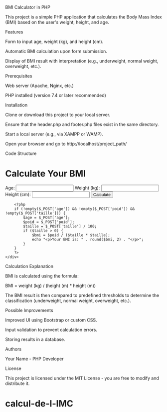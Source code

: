 BMI Calculator in PHP

This project is a simple PHP application that calculates the Body Mass Index (BMI) based on the user's weight, height, and age.

Features

Form to input age, weight (kg), and height (cm).

Automatic BMI calculation upon form submission.

Display of BMI result with interpretation (e.g., underweight, normal weight, overweight, etc.).

Prerequisites

Web server (Apache, Nginx, etc.)

PHP installed (version 7.4 or later recommended)

Installation

Clone or download this project to your local server.

Ensure that the header.php and footer.php files exist in the same directory.

Start a local server (e.g., via XAMPP or WAMP).

Open your browser and go to http://localhost/project_path/

Code Structure

<?php include_once "header.php"; ?>

<div class="container mt-5">
    <h1 class="display-4 text-center">Calculate Your BMI</h1>
    <div class="card shadow-lg p-4">
        <form method="POST" action="">
            <label>Age:</label>
            <input type="number" name="age" class="form-control" required>
            <label>Weight (kg):</label>
            <input type="number" name="poid" class="form-control" required>
            <label>Height (cm):</label>
            <input type="number" name="taille" class="form-control" required>
            <button type="submit" class="btn btn-primary mt-3">Calculate</button>
        </form>
        
        <?php
        if (!empty($_POST['age']) && !empty($_POST['poid']) && !empty($_POST['taille'])) {
            $age = $_POST['age'];
            $poid = $_POST['poid'];
            $taille = $_POST['taille'] / 100;
            if ($taille > 0) {
                $bmi = $poid / ($taille * $taille);
                echo "<p>Your BMI is: " . round($bmi, 2) . "</p>";
            }
        }
        ?>
    </div>
</div>

<?php include_once "footer.php"; ?>

Calculation Explanation

BMI is calculated using the formula:

BMI = weight (kg) / (height (m) * height (m))

The BMI result is then compared to predefined thresholds to determine the classification (underweight, normal weight, overweight, etc.).

Possible Improvements

Improved UI using Bootstrap or custom CSS.

Input validation to prevent calculation errors.

Storing results in a database.

Authors

Your Name - PHP Developer

License

This project is licensed under the MIT License - you are free to modify and distribute it.

# calcul-de-l-IMC
